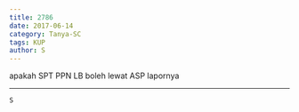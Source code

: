 ```yaml
---
title: 2786
date: 2017-06-14
category: Tanya-SC
tags: KUP
author: S
---
```


apakah SPT PPN LB boleh lewat ASP lapornya

---



`S`
